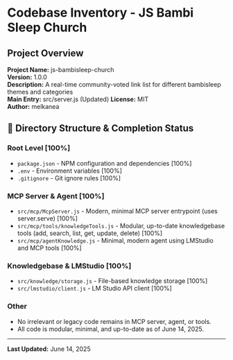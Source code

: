 # Codebase Inventory - JS Bambi Sleep Church

## Project Overview

**Project Name:** js-bambisleep-church  
**Version:** 1.0.0  
**Description:** A real-time community-voted link list for different bambisleep themes and categories  
**Main Entry:** src/server.js (Updated)
**License:** MIT  
**Author:** melkanea  

## 📁 Directory Structure & Completion Status

### Root Level [100%]

- `package.json` - NPM configuration and dependencies [100%]
- `.env` - Environment variables [100%]
- `.gitignore` - Git ignore rules [100%]

### MCP Server & Agent [100%]
- `src/mcp/McpServer.js` - Modern, minimal MCP server entrypoint (uses server.serve) [100%]
- `src/mcp/tools/knowledgeTools.js` - Modular, up-to-date knowledgebase tools (add, search, list, get, update, delete) [100%]
- `src/mcp/agentKnowledge.js` - Minimal, modern agent using LMStudio and MCP tools [100%]

### Knowledgebase & LMStudio [100%]
- `src/knowledge/storage.js` - File-based knowledge storage [100%]
- `src/lmstudio/client.js` - LM Studio API client [100%]

### Other
- No irrelevant or legacy code remains in MCP server, agent, or tools.
- All code is modular, minimal, and up-to-date as of June 14, 2025.

---

**Last Updated:** June 14, 2025
